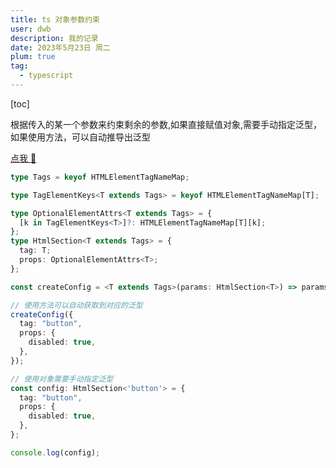 ```yaml
---
title: ts 对象参数约束
user: dwb
description: 我的记录
date: 2023年5月23日 周二
plum: true
tag:
  - typescript
---
```


[toc]

根据传入的某一个参数来约束剩余的参数,如果直接赋值对象,需要手动指定泛型，如果使用方法，可以自动推导出泛型

[点我 :eyes:](https://www.typescriptlang.org/play?#code/C4TwDgpgBAKghgcwM5QLxQNYRAewGZQASMAsgDICiANhALYQB2w8CAcnPSXGANwBQfUJFiJqdRsADS2JAB4YUCAA9gjACYoWSAHxpM2fEVKUa9Ji3aduAbRgBdfoPDQA8mGABLHAzhUxZ4ABBYGAAJzkFZVUGDRFkXXQAbz4oKGsMKA8GOP8JaRAI7TsAfgAuI3Jc80RLCC4wWzt0hz4AX34haEJgWioAZQgAY09veUUVdU1EHT1k1OBEcph+VLBQnDAkcrcRnz9TCWCwwv52gUHvJGAoQdCIOFUAYW88DwQ9MajJuJ0ACjA4KEOFsiD1+kNdvJtABKNC6AFA2hIRwAehRUEA-vKACldAJ2mgFWbQD3yoBTuUAV4GACqVAO3BgDXlQAMSoBP7UAKXqAELdANs2gGj1Pi3e5PF5vX5zKALBDlABEACMAK4hbwigA0KSgaw2IIFqTUHiQcDFNDU5TCEog8tSrXlrWhqPRgExUwD30YAuT0A0fKALH+oOqAG5QQCFNoBIcxdGq1OqggD0dQDkBpy7g8IM8GK8EPyFULRW65QqlZtyqrfZrtRBdYLQgajVATW1zQI0ZisXTAIYxgAB0wCBkYBpIzJgHBjQBZ2uzOZdrhdo29yt1egNhl4GLIAOSS6UMMcJKAChNQcVS4AywuplUKtV+7O5-WGhXFs5lq12p2+93ezP+nNB0M9q43XkIACM-bBQ8hY7dM9m8cWi6TNd1jTOdNyvHc9XzfdjVNRwgA)

``` typescript
type Tags = keyof HTMLElementTagNameMap;

type TagElementKeys<T extends Tags> = keyof HTMLElementTagNameMap[T];

type OptionalElementAttrs<T extends Tags> = {
  [k in TagElementKeys<T>]?: HTMLElementTagNameMap[T][k];
};
type HtmlSection<T extends Tags> = {
  tag: T;
  props: OptionalElementAttrs<T>;
};

const createConfig = <T extends Tags>(params: HtmlSection<T>) => params;

// 使用方法可以自动获取到对应的泛型
createConfig({
  tag: "button",
  props: {
    disabled: true,
  },
});

// 使用对象需要手动指定泛型
const config: HtmlSection<'button'> = {
  tag: "button",
  props: {
    disabled: true,
  },
};

console.log(config);
```
